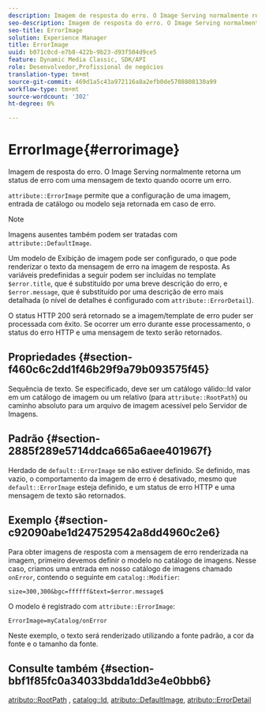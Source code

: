 ```yaml
---
description: Imagem de resposta do erro. O Image Serving normalmente retorna um status de erro com uma mensagem de texto quando ocorre um erro.
seo-description: Imagem de resposta do erro. O Image Serving normalmente retorna um status de erro com uma mensagem de texto quando ocorre um erro.
seo-title: ErrorImage
solution: Experience Manager
title: ErrorImage
uuid: b071c0cd-e7b8-422b-9b23-d93f504d9ce5
feature: Dynamic Media Classic, SDK/API
role: Desenvolvedor,Profissional de negócios
translation-type: tm+mt
source-git-commit: 469d1a5c43a972116a8a2efb0de5708800130a99
workflow-type: tm+mt
source-wordcount: '302'
ht-degree: 0%

---
```



# ErrorImage{#errorimage}

Imagem de resposta do erro. O Image Serving normalmente retorna um status de erro com uma mensagem de texto quando ocorre um erro.

`attribute::ErrorImage` permite que a configuração de uma imagem, entrada de catálogo ou modelo seja retornada em caso de erro.

>[!NOTE]
>
>Imagens ausentes também podem ser tratadas com `attribute::DefaultImage`.

Um modelo de Exibição de imagem pode ser configurado, o que pode renderizar o texto da mensagem de erro na imagem de resposta. As variáveis predefinidas a seguir podem ser incluídas no template `$error.title`, que é substituído por uma breve descrição do erro, e `$error.message`, que é substituído por uma descrição de erro mais detalhada (o nível de detalhes é configurado com `attribute::ErrorDetail`).

O status HTTP 200 será retornado se a imagem/template de erro puder ser processada com êxito. Se ocorrer um erro durante esse processamento, o status do erro HTTP e uma mensagem de texto serão retornados.

## Propriedades {#section-f460c6c2dd1f46b29f9a79b093575f45}

Sequência de texto. Se especificado, deve ser um catálogo válido::Id valor em um catálogo de imagem ou um relativo (para `attribute::RootPath`) ou caminho absoluto para um arquivo de imagem acessível pelo Servidor de Imagens.

## Padrão {#section-2885f289e5714ddca665a6aee401967f}

Herdado de `default::ErrorImage` se não estiver definido. Se definido, mas vazio, o comportamento da imagem de erro é desativado, mesmo que `default::ErrorImage` esteja definido, e um status de erro HTTP e uma mensagem de texto são retornados.

## Exemplo {#section-c92090abe1d247529542a8dd4960c2e6}

Para obter imagens de resposta com a mensagem de erro renderizada na imagem, primeiro devemos definir o modelo no catálogo de imagens. Nesse caso, criamos uma entrada em nosso catálogo de imagens chamado `onError`, contendo o seguinte em `catalog::Modifier`:

`size=300,300&bgc=ffffff&text=$error.message$`

O modelo é registrado com `attribute::ErrorImage`:

`ErrorImage=myCatalog/onError`

Neste exemplo, o texto será renderizado utilizando a fonte padrão, a cor da fonte e o tamanho da fonte.

## Consulte também {#section-bbf1f85fc0a34033bdda1dd3e4e0bbb6}

[atributo::RootPath](../../../../../is-api/image-catalog/image-serving-api-ref/c-image-catalog-reference/c-attributes-reference/r-rootpath.md#reference-17d57e5967be403b8408fa7214017494) ,  [catalog::Id](/help/aem-is-ir-api/is-api/image-catalog/image-serving-api-ref/c-image-catalog-reference/c-image-svg-data-reference/c-image-data-reference/r-id-cat.md),  [atributo::DefaultImage](../../../../../is-api/image-catalog/image-serving-api-ref/c-image-catalog-reference/c-attributes-reference/r-is-cat-defaultimage.md#reference-8e9900e129f54ed68462a3c2fc3bc433),  [atributo::ErrorDetail](../../../../../is-api/image-catalog/image-serving-api-ref/c-image-catalog-reference/c-attributes-reference/r-errordetail.md#reference-4987c8cddcba4c88960170e49cafc561)
